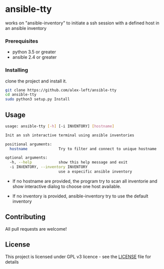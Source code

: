 # ansible-tty

works on "ansible-inventory" to initiate a ssh session with a defined host in an ansible inventory


### Prerequisites

* python 3.5 or greater
* ansible 2.4 or greater

### Installing


clone the project and install it.
```sh
git clone https://github.com/alex-left/ansible-tty
cd ansible-tty
sudo python3 setup.py Install

```

## Usage
```sh
usage: ansible-tty [-h] [-i INVENTORY] [hostname]

Init an ssh interactive terminal using ansible inventories

positional arguments:
  hostname              Try to filter and connect to unique hostname

optional arguments:
  -h, --help            show this help message and exit
  -i INVENTORY, --inventory INVENTORY
                        use a especific ansible inventory
```

- If no hostname are provided, the program try to scan all inventorie and show interactive dialog
to choose one host available.

- If no inventory is provided, ansible-inventory try to use the default inventory

## Contributing

All pull requests are welcome!

## License

This project is licensed under GPL v3 licence - see the [LICENSE](LICENSE) file for details
